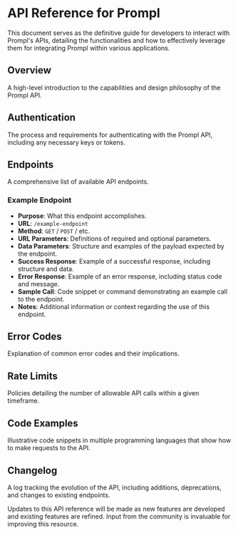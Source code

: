 # API Reference for Prompl

This document serves as the definitive guide for developers to interact with Prompl's APIs, detailing the functionalities and how to effectively leverage them for integrating Prompl within various applications.

## Overview

A high-level introduction to the capabilities and design philosophy of the Prompl API.

## Authentication

The process and requirements for authenticating with the Prompl API, including any necessary keys or tokens.

## Endpoints

A comprehensive list of available API endpoints.

### Example Endpoint

- **Purpose**: What this endpoint accomplishes.
- **URL**: `/example-endpoint`
- **Method**: `GET` / `POST` / etc.
- **URL Parameters**: Definitions of required and optional parameters.
- **Data Parameters**: Structure and examples of the payload expected by the endpoint.
- **Success Response**: Example of a successful response, including structure and data.
- **Error Response**: Example of an error response, including status code and message.
- **Sample Call**: Code snippet or command demonstrating an example call to the endpoint.
- **Notes**: Additional information or context regarding the use of this endpoint.

## Error Codes

Explanation of common error codes and their implications.

## Rate Limits

Policies detailing the number of allowable API calls within a given timeframe.

## Code Examples

Illustrative code snippets in multiple programming languages that show how to make requests to the API.

## Changelog

A log tracking the evolution of the API, including additions, deprecations, and changes to existing endpoints.

Updates to this API reference will be made as new features are developed and existing features are refined. Input from the community is invaluable for improving this resource.

